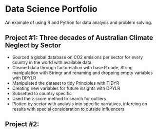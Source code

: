 # Data Science Portfolio
An example of using R and Python for data analysis and problem solving. 

## Project #1: Three decades of Australian Climate Neglect by Sector
* Sourced a global database on CO2 emisions per sector for every country in the world with available data. 
* Cleaned data through factorisation with base R code, String manipulation with Stringr and renaming and dropping empty variables with DPYLR
* Manipulated the dataset to tidy Principles with TIDYR
* Creating new variables for future insights with DPYLR
* Subsetted to country specific 
* Used the z.score method to search for outliers 
* Plotted by sector with analysis into specific narratives, infereing on results with special consideration to outside influencers

## Project #2: 
